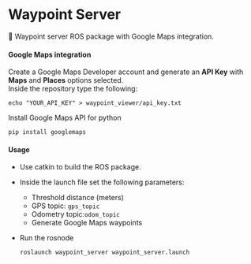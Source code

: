 # Waypoint Server

 :round_pushpin: Waypoint server ROS package with Google Maps integration.

#### Google Maps integration
Create a Google Maps Developer account and generate an **API Key** with **Maps** and **Places** options selected.  
Inside the repository type the following:  

    echo "YOUR_API_KEY" > waypoint_viewer/api_key.txt

Install Google Maps API for python

    pip install googlemaps


#### Usage
- Use catkin to build the ROS package.
- Inside the launch file set the following parameters:  
  - Threshold distance (meters)
  - GPS topic: `gps_topic`
  - Odometry topic:`odom_topic`
  - Generate Google Maps waypoints
- Run the rosnode  

      roslaunch waypoint_server waypoint_server.launch
